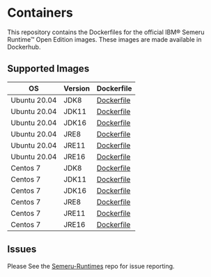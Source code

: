 # Containers

This repository contains the Dockerfiles for the official IBM® Semeru Runtime™ Open Edition images. These images are made available in Dockerhub.

## Supported Images

| OS | Version | Dockerfile |
|---|---|---|
|  Ubuntu 20.04 | JDK8 | [Dockerfile](./8/jdk/ubuntu/Dockerfile.open.releases.full) |
|  Ubuntu 20.04 | JDK11 | [Dockerfile](./11/jdk/ubuntu/Dockerfile.open.releases.full) |
|  Ubuntu 20.04 | JDK16 | [Dockerfile](./16/jdk/ubuntu/Dockerfile.open.releases.full) |
|  Ubuntu 20.04 | JRE8 | [Dockerfile](./8/jre/ubuntu/Dockerfile.open.releases.full) |
|  Ubuntu 20.04 | JRE11 | [Dockerfile](./11/jre/ubuntu/Dockerfile.open.releases.full) |
|  Ubuntu 20.04 | JRE16 | [Dockerfile](./16/jre/ubuntu/Dockerfile.open.releases.full) |
|  Centos 7 | JDK8 | [Dockerfile](./8/jdk/centos/Dockerfile.open.releases.full) |
|  Centos 7 | JDK11 | [Dockerfile](./11/jdk/centos/Dockerfile.open.releases.full) |
|  Centos 7 | JDK16 | [Dockerfile](./16/jdk/centos/Dockerfile.open.releases.full) |
|  Centos 7 | JRE8 | [Dockerfile](./8/jre/centos/Dockerfile.open.releases.full) |
|  Centos 7 | JRE11 | [Dockerfile](./11/jre/centos/Dockerfile.open.releases.full) |
|  Centos 7 | JRE16 | [Dockerfile](./16/jre/centos/Dockerfile.open.releases.full) |

## Issues
Please See the [Semeru-Runtimes](https://github.com/ibmruntimes/Semeru-Runtimes) repo for issue reporting.
